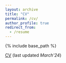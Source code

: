 ```yaml
---
layout: archive
title: "CV"
permalink: /cv/
author_profile: true
redirect_from:
  - /resume
---
```


{% include base_path %}

[CV](https://tarunmangla.github.io/files/cv.pdf) (last updated *March'24*)
